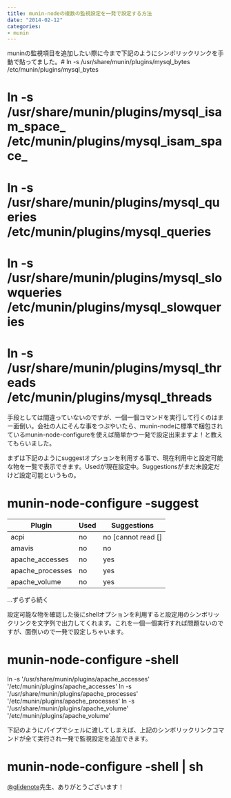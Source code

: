 ```yaml
---
title: munin-nodeの複数の監視設定を一発で設定する方法
date: "2014-02-12"
categories: 
- munin
---
```


muninの監視項目を追加したい際に今まで下記のようにシンボリックリンクを手動で貼ってました。# ln -s /usr/share/munin/plugins/mysql_bytes /etc/munin/plugins/mysql_bytes
# ln -s /usr/share/munin/plugins/mysql_isam_space_ /etc/munin/plugins/mysql_isam_space_
# ln -s /usr/share/munin/plugins/mysql_queries /etc/munin/plugins/mysql_queries
# ln -s /usr/share/munin/plugins/mysql_slowqueries /etc/munin/plugins/mysql_slowqueries
# ln -s /usr/share/munin/plugins/mysql_threads /etc/munin/plugins/mysql_threads

手段としては間違っていないのですが、一個一個コマンドを実行して行くのはまー面倒い。会社の人にそんな事をつぶやいたら、munin-nodeに標準で梱包されているmunin-node-configureを使えば簡単かつ一発で設定出来ますよ！と教えてもらいました。

まずは下記のようにsuggestオプションを利用する事で、現在利用中と設定可能な物を一覧で表示できます。Usedが現在設定中。Suggestionsがまだ未設定だけど設定可能というもの。


# munin-node-configure -suggest
Plugin                     | Used | Suggestions                            
------                     | ---- | -----------                            
acpi                       | no   | no [cannot read []                     
amavis                     | no   | no                                     
apache_accesses            | no   | yes                                    
apache_processes           | no   | yes                                    
apache_volume              | no   | yes                                    
...ずらずら続く

設定可能な物を確認した後にshellオプションを利用すると設定用のシンボリックリンクを文字列で出力してくれます。これを一個一個実行すれば問題ないのですが、面倒いので一発で設定しちゃいます。


# munin-node-configure -shell
ln -s '/usr/share/munin/plugins/apache_accesses' '/etc/munin/plugins/apache_accesses'
ln -s '/usr/share/munin/plugins/apache_processes' '/etc/munin/plugins/apache_processes'
ln -s '/usr/share/munin/plugins/apache_volume' '/etc/munin/plugins/apache_volume'

下記のようにパイプでシェルに渡してしまえば、上記のシンボリックリンクコマンドが全て実行され一発で監視設定を追加できます。


# munin-node-configure -shell | sh


[@glidenote](http://blog.glidenote.com/)先生、ありがとうございます！